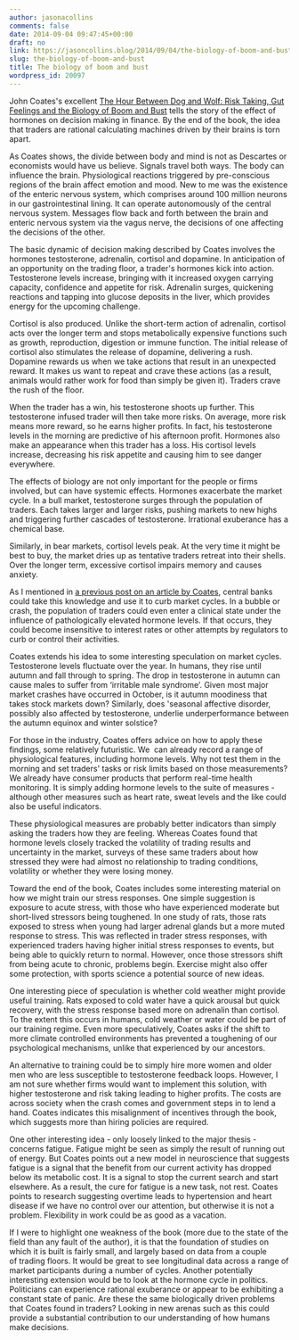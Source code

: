 ```yaml
---
author: jasonacollins
comments: false
date: 2014-09-04 09:47:45+00:00
draft: no
link: https://jasoncollins.blog/2014/09/04/the-biology-of-boom-and-bust/
slug: the-biology-of-boom-and-bust
title: The biology of boom and bust
wordpress_id: 20097
---
```


John Coates's excellent [The Hour Between Dog and Wolf: Risk Taking, Gut Feelings and the Biology of Boom and Bust](http://www.amazon.com/gp/product/1594203385/ref=as_li_tl?ie=UTF8&camp=1789&creative=390957&creativeASIN=1594203385&linkCode=as2&tag=evolvieconom-20&linkId=NMNGTJPOJVGQRESF) tells the story of the effect of hormones on decision making in finance. By the end of the book, the idea that traders are rational calculating machines driven by their brains is torn apart.

As Coates shows, the divide between body and mind is not as Descartes or economists would have us believe. Signals travel both ways. The body can influence the brain. Physiological reactions triggered by pre-conscious regions of the brain affect emotion and mood. New to me was the existence of the enteric nervous system, which comprises around 100 million neurons in our gastrointestinal lining. It can operate autonomously of the central nervous system. Messages flow back and forth between the brain and enteric nervous system via the vagus nerve, the decisions of one affecting the decisions of the other.

The basic dynamic of decision making described by Coates involves the hormones testosterone, adrenalin, cortisol and dopamine. In anticipation of an opportunity on the trading floor, a trader's hormones kick into action. Testosterone levels increase, bringing with it increased oxygen carrying capacity, confidence and appetite for risk. Adrenalin surges, quickening reactions and tapping into glucose deposits in the liver, which provides energy for the upcoming challenge.

Cortisol is also produced. Unlike the short-term action of adrenalin, cortisol acts over the longer term and stops metabolically expensive functions such as growth, reproduction, digestion or immune function. The initial release of cortisol also stimulates the release of dopamine, delivering a rush. Dopamine rewards us when we take actions that result in an unexpected reward. It makes us want to repeat and crave these actions (as a result, animals would rather work for food than simply be given it). Traders crave the rush of the floor.

When the trader has a win, his testosterone shoots up further. This testosterone infused trader will then take more risks. On average, more risk means more reward, so he earns higher profits. In fact, his testosterone levels in the morning are predictive of his afternoon profit. Hormones also make an appearance when this trader has a loss. His cortisol levels increase, decreasing his risk appetite and causing him to see danger everywhere.

The effects of biology are not only important for the people or firms involved, but can have systemic effects. Hormones exacerbate the market cycle. In a bull market, testosterone surges through the population of traders. Each takes larger and larger risks, pushing markets to new highs and triggering further cascades of testosterone. Irrational exuberance has a chemical base.

Similarly, in bear markets, cortisol levels peak. At the very time it might be best to buy, the market dries up as tentative traders retreat into their shells. Over the longer term, excessive cortisol impairs memory and causes anxiety.

As I mentioned in [a previous post on an article by Coates](https://jasoncollins.blog/2014/06/15/the-benefit-of-uncertainty/), central banks could take this knowledge and use it to curb market cycles. In a bubble or crash, the population of traders could even enter a clinical state under the influence of pathologically elevated hormone levels. If that occurs, they could become insensitive to interest rates or other attempts by regulators to curb or control their activities.

Coates extends his idea to some interesting speculation on market cycles. Testosterone levels fluctuate over the year. In humans, they rise until autumn and fall through to spring. The drop in testosterone in autumn can cause males to suffer from ‘irritable male syndrome’. Given most major market crashes have occurred in October, is it autumn moodiness that takes stock markets down? Similarly, does 'seasonal affective disorder, possibly also affected by testosterone, underlie underperformance between the autumn equinox and winter solstice?

For those in the industry, Coates offers advice on how to apply these findings, some relatively futuristic. We  can already record a range of physiological features, including hormone levels. Why not test them in the morning and set traders' tasks or risk limits based on those measurements? We already have consumer products that perform real-time health monitoring. It is simply adding hormone levels to the suite of measures - although other measures such as heart rate, sweat levels and the like could also be useful indicators.

These physiological measures are probably better indicators than simply asking the traders how they are feeling. Whereas Coates found that hormone levels closely tracked the volatility of trading results and uncertainty in the market, surveys of these same traders about how stressed they were had almost no relationship to trading conditions, volatility or whether they were losing money.

Toward the end of the book, Coates includes some interesting material on how we might train our stress responses. One simple suggestion is exposure to acute stress, with those who have experienced moderate but short-lived stressors being toughened. In one study of rats, those rats exposed to stress when young had larger adrenal glands but a more muted response to stress. This was reflected in trader stress responses, with experienced traders having higher initial stress responses to events, but being able to quickly return to normal. However, once those stressors shift from being acute to chronic, problems begin. Exercise might also offer some protection, with sports science a potential source of new ideas.

One interesting piece of speculation is whether cold weather might provide useful training. Rats exposed to cold water have a quick arousal but quick recovery, with the stress response based more on adrenalin than cortisol. To the extent this occurs in humans, cold weather or water could be part of our training regime. Even more speculatively, Coates asks if the shift to more climate controlled environments has prevented a toughening of our psychological mechanisms, unlike that experienced by our ancestors.

An alternative to training could be to simply hire more women and older men who are less susceptible to testosterone feedback loops. However, I am not sure whether firms would want to implement this solution, with higher testosterone and risk taking leading to higher profits. The costs are across society when the crash comes and government steps in to lend a hand. Coates indicates this misalignment of incentives through the book, which suggests more than hiring policies are required.

One other interesting idea - only loosely linked to the major thesis - concerns fatigue. Fatigue might be seen as simply the result of running out of energy. But Coates points out a new model in neuroscience that suggests fatigue is a signal that the benefit from our current activity has dropped below its metabolic cost. It is a signal to stop the current search and start elsewhere. As a result, the cure for fatigue is a new task, not rest. Coates points to research suggesting overtime leads to hypertension and heart disease if we have no control over our attention, but otherwise it is not a problem. Flexibility in work could be as good as a vacation.

If I were to highlight one weakness of the book (more due to the state of the field than any fault of the author), it is that the foundation of studies on which it is built is fairly small, and largely based on data from a couple of trading floors. It would be great to see longitudinal data across a range of market participants during a number of cycles. Another potentially interesting extension would be to look at the hormone cycle in politics. Politicians can experience rational exuberance or appear to be exhibiting a constant state of panic. Are these the same biologically driven problems that Coates found in traders? Looking in new arenas such as this could provide a substantial contribution to our understanding of how humans make decisions.
